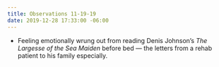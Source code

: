 ```yaml
---
title: Observations 11-19-19
date: 2019-12-28 17:33:00 -06:00
---
```


- Feeling emotionally wrung out from reading Denis Johnson’s *The Largesse of the Sea Maiden* before bed — the letters from a rehab patient to his family especially.
